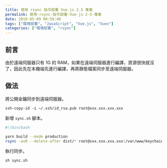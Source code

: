 ```yaml
---
title: 使用 rsync 指令部署 Vue.js 2.5 專案
permalink: 使用-rsync-指令部署-Vue-js-2-5-專案
date: 2019-05-09 00:59:48
tags: ["環境部署", "JavaScript", "Vue.js", "Vuex"]
categories: ["環境部署", "rsync"]
---
```


## 前言

由於遠端伺服器只有 1G 的 RAM，如果在遠端伺服器進行編譯，資源很快就沒了，因此先在本機端先進行編譯，再將靜態檔案同步至遠端伺服器。

## 做法

將公開金鑰同步到遠端伺服器。

```CMD
ssh-copy-id -i ~/.ssh/id_rsa.pub root@xxx.xxx.xxx.xxx
```

新增 `sync.sh` 腳本。

```BASH
#!/bin/bash

yarn build --mode production
rsync -avR --delete-after dist/* root@xxx.xxx.xxx.xxx:/var/www/keychain-client
```

執行同步。

```CMD
sh sync.sh
```
